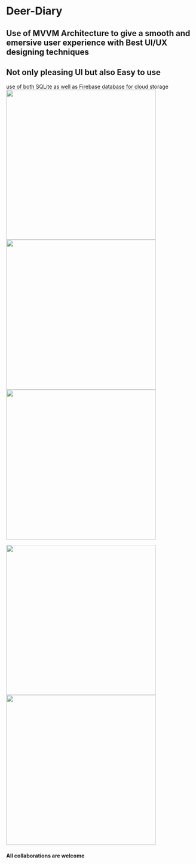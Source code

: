 # Deer-Diary

## Use of MVVM Architecture to give a smooth and emersive user experience with Best UI/UX designing techniques 
## Not only pleasing UI but also Easy to use 
use of both SQLite as well as Firebase database for cloud storage 
<img src="https://user-images.githubusercontent.com/58212835/73140114-39ad7900-409b-11ea-9dba-73c774633576.png" height="400">  <img src="https://user-images.githubusercontent.com/58212835/73140115-3a460f80-409b-11ea-8080-04fe6c7752f6.png" height="400">  <img src="https://user-images.githubusercontent.com/58212835/73140116-3a460f80-409b-11ea-87fe-e6120fbc5fcb.png" height="400">

<img src="https://user-images.githubusercontent.com/58212835/73140117-3a460f80-409b-11ea-8ada-ac904e1c970a.png" height="400">  <img src="https://user-images.githubusercontent.com/58212835/73140118-3adea600-409b-11ea-99a6-4d7e2fc39567.png" height="400"> 

#### All collaborations are welcome
